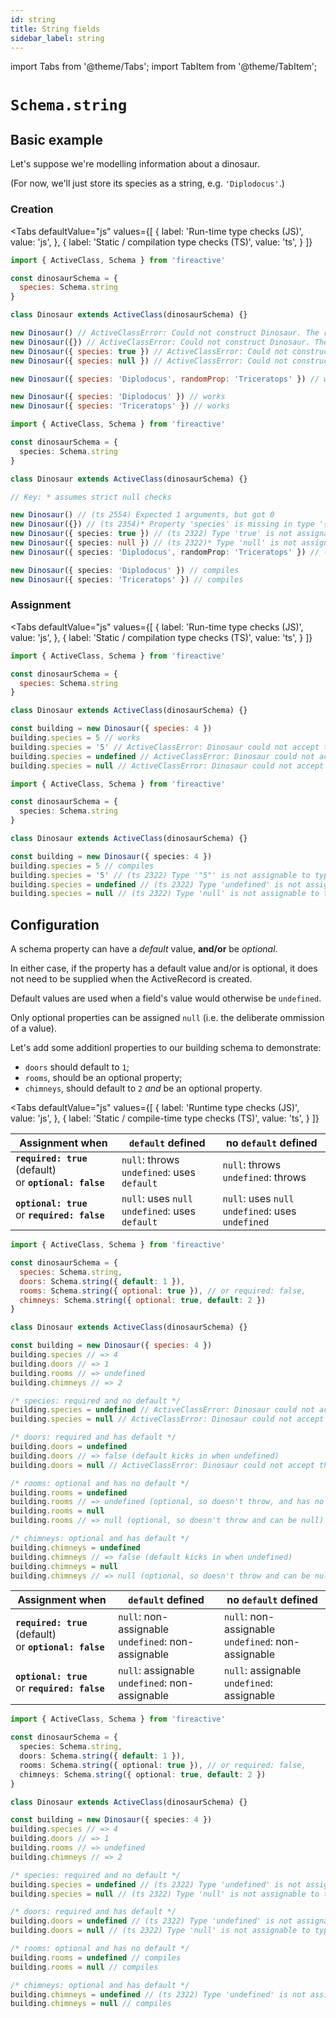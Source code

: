 ```yaml
---
id: string
title: String fields
sidebar_label: string
---
```


import Tabs from '@theme/Tabs';
import TabItem from '@theme/TabItem';

# `Schema.string`

## Basic example
Let's suppose we're modelling information about a dinosaur.

(For now, we'll just store its species as a string, e.g. `'Diplodocus'`.)

### Creation
<Tabs
  defaultValue="js"
  values={[
    { label: 'Run-time type checks (JS)', value: 'js', },
    { label: 'Static / compilation type checks (TS)', value: 'ts', }
  ]}
>
<TabItem value='js'>

```js
import { ActiveClass, Schema } from 'fireactive'

const dinosaurSchema = {
  species: Schema.string
}

class Dinosaur extends ActiveClass(dinosaurSchema) {}

new Dinosaur() // ActiveClassError: Could not construct Dinosaur. The required property 'species' is missing
new Dinosaur({}) // ActiveClassError: Could not construct Dinosaur. The required property 'species' is missing
new Dinosaur({ species: true }) // ActiveClassError: Could not construct Dinosaur. The property 'species' is of the wrong type
new Dinosaur({ species: null }) // ActiveClassError: Could not construct Dinosaur. The property 'species' is of the wrong type

new Dinosaur({ species: 'Diplodocus', randomProp: 'Triceratops' }) // works (but randomProp gets ignored as it is not on the schema)

new Dinosaur({ species: 'Diplodocus' }) // works
new Dinosaur({ species: 'Triceratops' }) // works
```

</TabItem>
<TabItem value='ts'>

```ts
import { ActiveClass, Schema } from 'fireactive'

const dinosaurSchema = {
  species: Schema.string
}

class Dinosaur extends ActiveClass(dinosaurSchema) {}

// Key: * assumes strict null checks

new Dinosaur() // (ts 2554) Expected 1 arguments, but got 0
new Dinosaur({}) // (ts 2354)* Property 'species' is missing in type '{}' but required in...
new Dinosaur({ species: true }) // (ts 2322) Type 'true' is not assignable to type 'string'
new Dinosaur({ species: null }) // (ts 2322)* Type 'null' is not assignable to type 'string'
new Dinosaur({ species: 'Diplodocus', randomProp: 'Triceratops' }) // (ts 2345) Object literal may only specify known properties, and 'randomProp' does not exist in type...

new Dinosaur({ species: 'Diplodocus' }) // compiles
new Dinosaur({ species: 'Triceratops' }) // compiles
```

</TabItem>
</Tabs>

### Assignment
<Tabs
  defaultValue="js"
  values={[
    { label: 'Run-time type checks (JS)', value: 'js', },
    { label: 'Static / compilation type checks (TS)', value: 'ts', }
  ]}
>
<TabItem value='js'>

```js
import { ActiveClass, Schema } from 'fireactive'

const dinosaurSchema = {
  species: Schema.string
}

class Dinosaur extends ActiveClass(dinosaurSchema) {}

const building = new Dinosaur({ species: 4 })
building.species = 5 // works
building.species = '5' // ActiveClassError: Dinosaur could not accept the value "true" (string) at path 'species'. The property 'species' is of the wrong type
building.species = undefined // ActiveClassError: Dinosaur could not accept the value undefined (undefined) at path 'species'. The required property 'species' is missing
building.species = null // ActiveClassError: Dinosaur could not accept the value null (object) at path 'species'. The property 'species' is of the wrong type
```

</TabItem>
<TabItem value='ts'>

```ts
import { ActiveClass, Schema } from 'fireactive'

const dinosaurSchema = {
  species: Schema.string
}

class Dinosaur extends ActiveClass(dinosaurSchema) {}

const building = new Dinosaur({ species: 4 })
building.species = 5 // compiles
building.species = '5' // (ts 2322) Type '"5"' is not assignable to type 'string'
building.species = undefined // (ts 2322) Type 'undefined' is not assignable to type 'string'
building.species = null // (ts 2322) Type 'null' is not assignable to type 'string'
```

</TabItem>
</Tabs>

## Configuration
A schema property can have a *default* value, **and/or** be *optional*.

In either case, if the property has a default value and/or is optional, it does not need to be supplied when the ActiveRecord is created.

Default values are used when a field's value would otherwise be `undefined`.

Only optional properties can be assigned `null` (i.e. the deliberate ommission of a value).

Let's add some additionl properties to our building schema to demonstrate:
* `doors` should default to `1`;
* `rooms`, should be an optional property;
* `chimneys`, should default to `2` *and* be an optional property.

<Tabs
  defaultValue="js"
  values={[
    { label: 'Runtime type checks (JS)', value: 'js', },
    { label: 'Static / compile-time type checks (TS)', value: 'ts', }
  ]}
>
<TabItem value='js'>

| Assignment when | `default` defined | no `default` defined |
|---|---|---|
| **`required: true`** (default) <br/> or **`optional: false`** | `null`: throws <br/> `undefined`: uses `default` | `null`: throws <br/> `undefined`: throws |
| **`optional: true`** <br/> or **`required: false`** | `null`: uses `null` <br/> `undefined`: uses `default` | `null`: uses `null` <br /> `undefined`: uses `undefined` |

```js
import { ActiveClass, Schema } from 'fireactive'

const dinosaurSchema = {
  species: Schema.string,
  doors: Schema.string({ default: 1 }),
  rooms: Schema.string({ optional: true }), // or required: false,
  chimneys: Schema.string({ optional: true, default: 2 })
}

class Dinosaur extends ActiveClass(dinosaurSchema) {}

const building = new Dinosaur({ species: 4 })
building.species // => 4
building.doors // => 1
building.rooms // => undefined
building.chimneys // => 2

/* species: required and no default */
building.species = undefined // ActiveClassError: Dinosaur could not accept the value undefined (undefined) at path 'species'. The required property 'species' is missing
building.species = null // ActiveClassError: Dinosaur could not accept the value null (object) at path 'species'. The property 'species' is of the wrong type

/* doors: required and has default */
building.doors = undefined
building.doors // => false (default kicks in when undefined)
building.doors = null // ActiveClassError: Dinosaur could not accept the value null (object) at path 'doors'. The property 'doors' is of the wrong type

/* rooms: optional and has no default */
building.rooms = undefined
building.rooms // => undefined (optional, so doesn't throw, and has no default to kick in)
building.rooms = null
building.rooms // => null (optional, so doesn't throw and can be null)

/* chimneys: optional and has default */
building.chimneys = undefined
building.chimneys // => false (default kicks in when undefined)
building.chimneys = null
building.chimneys // => null (optional, so doesn't throw and can be null)
```

</TabItem>
<TabItem value='ts'>

| Assignment when | `default` defined | no `default` defined |
|---|---|---|
| **`required: true`** (default) <br/> or **`optional: false`** | `null`: non-assignable <br/> `undefined`: non-assignable | `null`: non-assignable <br/> `undefined`: non-assignable |
| **`optional: true`** <br/> or **`required: false`** | `null`: assignable <br/> `undefined`: non-assignable | `null`: assignable <br /> `undefined`: assignable |

```ts
import { ActiveClass, Schema } from 'fireactive'

const dinosaurSchema = {
  species: Schema.string,
  doors: Schema.string({ default: 1 }),
  rooms: Schema.string({ optional: true }), // or required: false,
  chimneys: Schema.string({ optional: true, default: 2 })
}

class Dinosaur extends ActiveClass(dinosaurSchema) {}

const building = new Dinosaur({ species: 4 })
building.species // => 4
building.doors // => 1
building.rooms // => undefined
building.chimneys // => 2

/* species: required and no default */
building.species = undefined // (ts 2322) Type 'undefined' is not assignable to type 'string'
building.species = null // (ts 2322) Type 'null' is not assignable to type 'string'

/* doors: required and has default */
building.doors = undefined // (ts 2322) Type 'undefined' is not assignable to type 'string'
building.doors = null // (ts 2322) Type 'null' is not assignable to type 'string'

/* rooms: optional and has no default */
building.rooms = undefined // compiles
building.rooms = null // compiles

/* chimneys: optional and has default */
building.chimneys = undefined // (ts 2322) Type 'undefined' is not assignable to type 'string | null'
building.chimneys = null // compiles
```

</TabItem>
</Tabs>